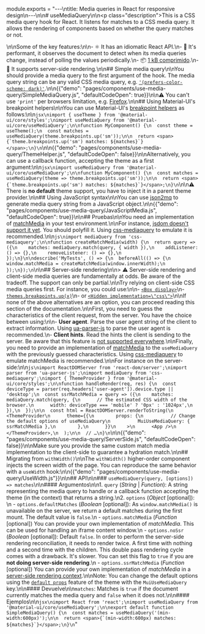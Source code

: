 module.exports = "---\ntitle: Media queries in React for responsive design\n---\n\n# useMediaQuery\n\n<p class=\"description\">This is a CSS media query hook for React. It listens for matches to a CSS media query. It allows the rendering of components based on whether the query matches or not.</p>\n\nSome of the key features:\n\n- ⚛️ It has an idiomatic React API.\n- 🚀 It's performant, it observes the document to detect when its media queries change, instead of polling the values periodically.\n- 📦 [1 kB comprimido](/size-snapshot).\n- 🤖 It supports server-side rendering.\n\n## Simple media query\n\nYou should provide a media query to the first argument of the hook. The media query string can be any valid CSS media query, e.g. [`'(prefers-color-scheme: dark)'`](/customization/palette/#user-preference).\n\n{{\"demo\": \"pages/components/use-media-query/SimpleMediaQuery.js\", \"defaultCodeOpen\": true}}\n\n⚠️ You can't use `'print'` per browsers limitation, e.g. [Firefox](https://bugzilla.mozilla.org/show_bug.cgi?id=774398).\n\n## Using Material-UI's breakpoint helpers\n\nYou can use Material-UI's [breakpoint helpers](/customization/breakpoints/) as follows:\n\n```jsx\nimport { useTheme } from '@material-ui/core/styles';\nimport useMediaQuery from '@material-ui/core/useMediaQuery';\n\nfunction MyComponent() {\n  const theme = useTheme();\n  const matches = useMediaQuery(theme.breakpoints.up('sm'));\n\n  return <span>{`theme.breakpoints.up('sm') matches: ${matches}`}</span>;\n}\n```\n\n{{\"demo\": \"pages/components/use-media-query/ThemeHelper.js\", \"defaultCodeOpen\": false}}\n\nAlternatively, you can use a callback function, accepting the theme as a first argument:\n\n```jsx\nimport useMediaQuery from '@material-ui/core/useMediaQuery';\n\nfunction MyComponent() {\n  const matches = useMediaQuery(theme => theme.breakpoints.up('sm'));\n\n  return <span>{`theme.breakpoints.up('sm') matches: ${matches}`}</span>;\n}\n```\n\n⚠️ There is **no default** theme support, you have to inject it in a parent theme provider.\n\n## Using JavaScript syntax\n\nYou can use [json2mq](https://github.com/akiran/json2mq) to generate media query string from a JavaScript object.\n\n{{\"demo\": \"pages/components/use-media-query/JavaScriptMedia.js\", \"defaultCodeOpen\": true}}\n\n## Pruebas\n\nYou need an implementation of [matchMedia](https://developer.mozilla.org/en-US/docs/Web/API/Window/matchMedia) in your test environment.\n\nFor instance, [jsdom doesn't support it yet](https://github.com/jsdom/jsdom/blob/master/test/web-platform-tests/to-upstream/html/browsers/the-window-object/window-properties-dont-upstream.html). You should polyfill it. Using [css-mediaquery](https://github.com/ericf/css-mediaquery) to emulate it is recommended.\n\n```js\nimport mediaQuery from 'css-mediaquery';\n\nfunction createMatchMedia(width) {\n  return query => ({\n    matches: mediaQuery.match(query, { width }),\n    addListener: () => {},\n    removeListener: () => {},\n  });\n}\n\ndescribe('MyTests', () => {\n  beforeAll(() => {\n    window.matchMedia = createMatchMedia(window.innerWidth);\n  });\n});\n```\n\n## Server-side rendering\n\n> ⚠️ Server-side rendering and client-side media queries are fundamentally at odds. Be aware of the tradeoff. The support can only be partial.\n\nTry relying on client-side CSS media queries first. For instance, you could use:\n\n- [`<Box display>`](/system/display/#hiding-elements)\n- [`themes.breakpoints.up(x)`](/customization/breakpoints/#css-media-queries)\n- or [`<Hidden implementation=\"css\">`](/components/hidden/#css)\n\nIf none of the above alternatives are an option, you can proceed reading this section of the documentation.\n\nFirst, you need to guess the characteristics of the client request, from the server. You have the choice between using:\n\n- **User agent**. Parse the user agent string of the client to extract information. Using [ua-parser-js](https://github.com/faisalman/ua-parser-js) to parse the user agent is recommended.\n- **Client hints**. Read the hints the client is sending to the server. Be aware that this feature is [not supported everywhere](https://caniuse.com/#search=client%20hint).\n\nFinally, you need to provide an implementation of [matchMedia](https://developer.mozilla.org/en-US/docs/Web/API/Window/matchMedia) to the `useMediaQuery` with the previously guessed characteristics. Using [css-mediaquery](https://github.com/ericf/css-mediaquery) to emulate matchMedia is recommended.\n\nFor instance on the server-side:\n\n```js\nimport ReactDOMServer from 'react-dom/server';\nimport parser from 'ua-parser-js';\nimport mediaQuery from 'css-mediaquery';\nimport { ThemeProvider } from '@material-ui/core/styles';\n\nfunction handleRender(req, res) {\n  const deviceType = parser(req.headers['user-agent']).device.type || 'desktop';\n  const ssrMatchMedia = query => ({\n    matches: mediaQuery.match(query, {\n      // The estimated CSS width of the browser.\n      width: deviceType === 'mobile' ? '0px' : '1024px',\n    }),\n  });\n\n  const html = ReactDOMServer.renderToString(\n    <ThemeProvider\n      theme={{\n        props: {\n          // Change the default options of useMediaQuery\n          MuiUseMediaQuery: { ssrMatchMedia },\n        },\n      }}\n    >\n      <App />\n    </ThemeProvider>,\n  );\n\n  // …\n}\n```\n\n{{\"demo\": \"pages/components/use-media-query/ServerSide.js\", \"defaultCodeOpen\": false}}\n\nMake sure you provide the same custom match media implementation to the client-side to guarantee a hydration match.\n\n## Migrating from `withWidth()`\n\nThe `withWidth()` higher-order component injects the screen width of the page. You can reproduce the same behavior with a `useWidth` hook:\n\n{{\"demo\": \"pages/components/use-media-query/UseWidth.js\"}}\n\n## API\n\n### `useMediaQuery(query, [options]) => matches`\n\n#### Argumentos\n\n1. `query` (*String* | *Function*): A string representing the media query to handle or a callback function accepting the theme (in the context) that returns a string.\n2. `options` (*Object* [optional]): \n  - `options.defaultMatches` (*Boolean* [optional]): As `window.matchMedia()` is unavailable on the server, we return a default matches during the first mount. The default value is `false`.\n  - `options.matchMedia` (*Function* [optional]) You can provide your own implementation of *matchMedia*. This can be used for handling an iframe content window.\n  - `options.noSsr` (*Boolean* [optional]): Default `false`. In order to perform the server-side rendering reconciliation, it needs to render twice. A first time with nothing and a second time with the children. This double pass rendering cycle comes with a drawback. It's slower. You can set this flag to `true` if you are **not doing server-side rendering**.\n  - `options.ssrMatchMedia` (*Function* [optional]) You can provide your own implementation of *matchMedia* in a [server-side rendering context](#server-side-rendering).\n\nNote: You can change the default options using the [`default props`](/customization/globals/#default-props) feature of the theme with the `MuiUseMediaQuery` key.\n\n#### Devuelve\n\n`matches`: Matches is `true` if the document currently matches the media query and `false` when it does not.\n\n#### Ejemplos\n\n```jsx\nimport React from 'react';\nimport useMediaQuery from '@material-ui/core/useMediaQuery';\n\nexport default function SimpleMediaQuery() {\n  const matches = useMediaQuery('(min-width:600px)');\n\n  return <span>{`(min-width:600px) matches: ${matches}`}</span>;\n}\n```"